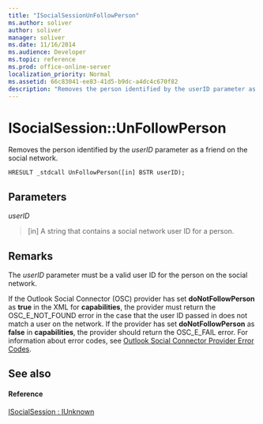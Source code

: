 ```yaml
---
title: "ISocialSessionUnFollowPerson"
ms.author: soliver
author: soliver
manager: soliver
ms.date: 11/16/2014
ms.audience: Developer
ms.topic: reference
ms.prod: office-online-server
localization_priority: Normal
ms.assetid: 66c83041-ee83-41d5-b9dc-a4dc4c670f82
description: "Removes the person identified by the userID parameter as a friend on the social network."
---
```


# ISocialSession::UnFollowPerson

Removes the person identified by the  _userID_ parameter as a friend on the social network. 
  
```
HRESULT _stdcall UnFollowPerson([in] BSTR userID);
```

## Parameters

 _userID_
  
> [in] A string that contains a social network user ID for a person.
    
## Remarks

The  _userID_ parameter must be a valid user ID for the person on the social network. 
  
If the Outlook Social Connector (OSC) provider has set **doNotFollowPerson** as **true** in the XML for **capabilities**, the provider must return the OSC_E_NOT_FOUND error in the case that the user ID passed in does not match a user on the network. If the provider has set **doNotFollowPerson** as **false** in **capabilities**, the provider should return the OSC_E_FAIL error. For information about error codes, see [Outlook Social Connector Provider Error Codes](outlook-social-connector-provider-error-codes.md).
  
## See also

#### Reference

[ISocialSession : IUnknown](isocialsessioniunknown.md)

